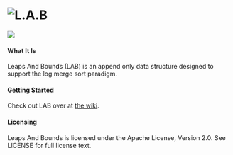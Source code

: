 ![L.A.B](https://github.com/jivesoftware/leaps-n-bounds/wiki/images/lab-logo.png)
=========

[![][license img]][license]

#### What It Is

Leaps And Bounds (LAB) is an append only data structure designed to support the log merge sort paradigm.

#### Getting Started
Check out LAB over at [the wiki](https://github.com/jivesoftware/leaps-n-bounds/wiki).

#### Licensing
Leaps And Bounds is licensed under the Apache License, Version 2.0. See LICENSE for full license text.

[license]:LICENSE
[license img]:https://img.shields.io/badge/License-Apache%202-blue.svg
